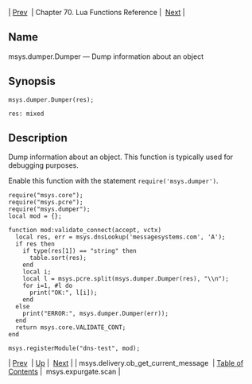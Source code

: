 | [Prev](lua.ref.msys.delivery.ob_get_current_message)  | Chapter 70. Lua Functions Reference |  [Next](lua.ref.msys.expurgate.scan) |

<a name="lua.ref.msys.dumper.Dumper"></a>
## Name

msys.dumper.Dumper — Dump information about an object

<a name="idp18014432"></a>
## Synopsis

`msys.dumper.Dumper(res);`

`res: mixed`<a name="idp18017408"></a>
## Description

Dump information about an object. This function is typically used for debugging purposes.

Enable this function with the statement `require('msys.dumper')`.

```
require("msys.core");
require("msys.pcre");
require("msys.dumper");
local mod = {};

function mod:validate_connect(accept, vctx)
  local res, err = msys.dnsLookup('messagesystems.com', 'A');
  if res then
    if type(res[1]) == "string" then
      table.sort(res);
    end
    local i;
    local l = msys.pcre.split(msys.dumper.Dumper(res), "\\n");
    for i=1, #l do
      print("OK:", l[i]);
    end
  else
    print("ERROR:", msys.dumper.Dumper(err));
  end
  return msys.core.VALIDATE_CONT;
end

msys.registerModule("dns-test", mod);
```

| [Prev](lua.ref.msys.delivery.ob_get_current_message)  | [Up](lua.function.details) |  [Next](lua.ref.msys.expurgate.scan) |
| msys.delivery.ob_get_current_message  | [Table of Contents](index) |  msys.expurgate.scan |

